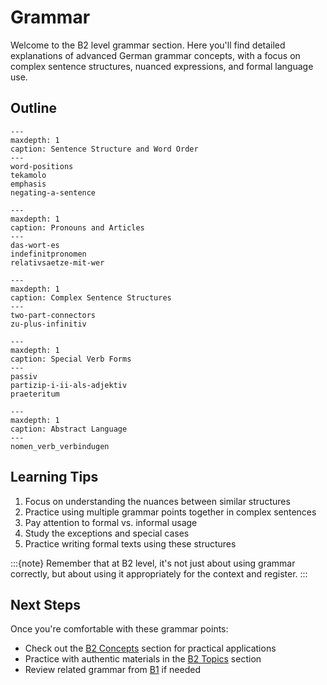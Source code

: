 # Grammar

Welcome to the B2 level grammar section. Here you'll find detailed explanations of advanced German grammar concepts, with a focus on complex sentence structures, nuanced expressions, and formal language use.

## Outline

```{toctree}
---
maxdepth: 1
caption: Sentence Structure and Word Order
---
word-positions
tekamolo
emphasis
negating-a-sentence
```

```{toctree}
---
maxdepth: 1
caption: Pronouns and Articles
---
das-wort-es
indefinitpronomen
relativsaetze-mit-wer
```

```{toctree}
---
maxdepth: 1
caption: Complex Sentence Structures
---
two-part-connectors
zu-plus-infinitiv
```

```{toctree}
---
maxdepth: 1
caption: Special Verb Forms
---
passiv
partizip-i-ii-als-adjektiv
praeteritum
```

```{toctree}
---
maxdepth: 1
caption: Abstract Language
---
nomen_verb_verbindugen
```

## Learning Tips

1. Focus on understanding the nuances between similar structures
2. Practice using multiple grammar points together in complex sentences
3. Pay attention to formal vs. informal usage
4. Study the exceptions and special cases
5. Practice writing formal texts using these structures

:::{note}
Remember that at B2 level, it's not just about using grammar correctly, but about using it appropriately for the context and register.
:::

## Next Steps

Once you're comfortable with these grammar points:

- Check out the [B2 Concepts](/b2/concepts/index.md) section for practical applications
- Practice with authentic materials in the [B2 Topics](/b2/topics/index.md) section
- Review related grammar from [B1](/b1/grammar/index.md) if needed
